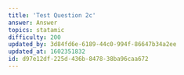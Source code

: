 ```yaml
---
title: 'Test Question 2c'
answer: Answer
topics: statamic
difficulty: 200
updated_by: 3d84fd6e-6189-44c0-994f-86647b34a2ee
updated_at: 1602351832
id: d97e12df-225d-436b-8478-38ba96caa672
---
```

